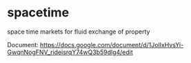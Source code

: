 # spacetime
space time markets for fluid exchange of property

Document: https://docs.google.com/document/d/1JolIxHvsYi-GwqnNogFNV_rideisrqY74wQ3b59dlg4/edit
